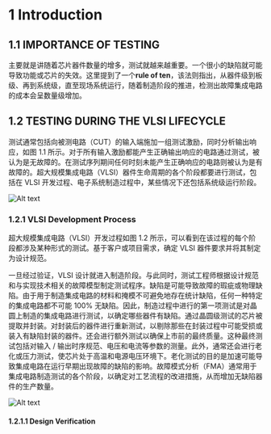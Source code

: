 # 1 Introduction


## 1.1 IMPORTANCE OF TESTING  

主要就是讲随着芯片器件数量的增多，测试就越来越重要。一个很小的缺陷就可能导致功能或芯片的失效。这里提到了一个**rule of ten**，该法则指出，从器件级到板级、再到系统级，直至现场系统运行，随着制造阶段的推进，检测出故障集成电路的成本会呈数量级增加。

## 1.2 TESTING DURING THE VLSI LIFECYCLE

测试通常包括向被测电路（CUT）的输入端施加一组测试激励，同时分析输出响应，如图 1.1 所示。对于所有输入激励都能产生正确输出响应的电路通过测试，被认为是无故障的。在测试序列期间任何时刻未能产生正确响应的电路则被认为是有故障的。超大规模集成电路（VLSI）器件生命周期的各个阶段都要进行测试，包括在 VLSI 开发过程、电子系统制造过程中，某些情况下还包括系统级运行阶段。

![Alt text](/static/images/vlsi_test_principles_and_architectures/1.1.png "Figure 1.1")

### 1.2.1 VLSI Development Process

超大规模集成电路（VLSI）开发过程如图 1.2 所示，可以看到在该过程的每个阶段都涉及某种形式的测试。基于客户或项目需求，确定 VLSI 器件要求并将其制定为设计规范。

一旦经过验证，VLSI 设计就进入制造阶段。与此同时，测试工程师根据设计规范和与实现技术相关的故障模型制定测试程序。缺陷是可能导致故障的瑕疵或物理缺陷。由于用于制造集成电路的材料和掩模不可避免地存在统计缺陷，任何一种特定的集成电路都不可能 100% 无缺陷。因此，制造过程中进行的第一项测试是对晶圆上制造的集成电路进行测试，以确定哪些器件有缺陷。通过晶圆级测试的芯片被提取并封装。对封装后的器件进行重新测试，以剔除那些在封装过程中可能受损或装入有缺陷封装的器件。还会进行额外测试以确保上市前的最终质量。这种最终测试包括对输入 / 输出时序规范、电压和电流等参数的测量。此外，通常还会进行老化或压力测试，使芯片处于高温和电源电压环境下。老化测试的目的是加速可能导致集成电路在运行早期出现故障的缺陷的影响。故障模式分析（FMA）通常用于集成电路制造测试的各个阶段，以确定对工艺流程的改进措施，从而增加无缺陷器件的生产数量。

![Alt text](/static/images/vlsi_test_principles_and_architectures/1.2.png "Figure 1.2")

#### 1.2.1.1 Design Verification


